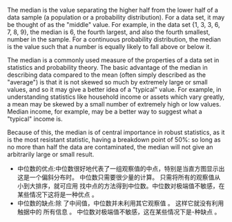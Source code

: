 The median is the value separating the higher half from the lower half of a data sample (a population or a probability distribution). For a data set, it may be thought of as the "middle" value. For example, in the data set {1, 3, 3, 6, 7, 8, 9}, the median is 6, the fourth largest, and also the fourth smallest, number in the sample. For a continuous probability distribution, the median is the value such that a number is equally likely to fall above or below it.

The median is a commonly used measure of the properties of a data set in statistics and probability theory. The basic advantage of the median in describing data compared to the mean (often simply described as the "average") is that it is not skewed so much by extremely large or small values, and so it may give a better idea of a "typical" value. For example, in understanding statistics like household income or assets which vary greatly, a mean may be skewed by a small number of extremely high or low values. Median income, for example, may be a better way to suggest what a "typical" income is.

Because of this, the median is of central importance in robust statistics, as it is the most resistant statistic, having a breakdown point of 50%: so long as no more than half the data are contaminated, the median will not give an arbitrarily large or small result.

* 中位数的优点:中位数很好地代表了一组观察值的中点，特别是当直方图显示出这是一个偏斜分布时。 中位数只需要很少量的计算。 只需将所有的观察值从小到大排序，就可应用 找中点的方法得到中位数。中位数对极端值不敏感，在某些情况下这将是一种优点 。    
* 中位数的缺点:除 了中间值，中位数并未利用其它观察值 。 这样它就没有利用触据中的 所有信息 。 中位数对极端值不敏感，这在某些情况下是-种缺点 。    
